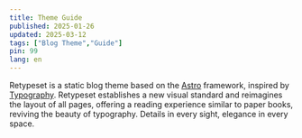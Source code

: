 ```yaml
---
title: Theme Guide
published: 2025-01-26
updated: 2025-03-12
tags: ["Blog Theme","Guide"]
pin: 99
lang: en
---
```


Retypeset is a static blog theme based on the [Astro](https://astro.build/) framework, inspired by [Typography](https://astro-theme-typography.vercel.app/). Retypeset establishes a new visual standard and reimagines the layout of all pages, offering a reading experience similar to paper books, reviving the beauty of typography. Details in every sight, elegance in every space.
